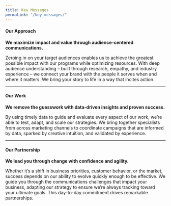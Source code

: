 ```yaml
---
title: Key Messages
permalink: "/key-messages/"
---
```


#### **Our Approach**

**We maximize impact and value through audience-centered communications.**

Zeroing in on your target audiences enables us to achieve the greatest possible impact with our programs while optimizing resources. With deep audience understanding – built through research, empathy, and industry experience – we connect your brand with the people it serves when and where it matters. We bring your story to life in a way that incites action.

---

#### **Our Work**

**We remove the guesswork with data-driven insights and proven success.**

By using timely data to guide and evaluate every aspect of our work, we’re able to test, adapt, and scale our strategies. We bring together specialists from across marketing channels to coordinate campaigns that are informed by data, sparked by creative intuition, and validated by experience.

---

#### **Our Partnership**

**We lead you through change with confidence and agility.**

Whether it’s a shift in business priorities, customer behavior, or the market, success depends on our ability to evolve quickly enough to be effective. We guide you through the communications challenges that impact your business, adapting our strategy to ensure we’re always tracking toward your ultimate goals. This day-to-day commitment drives remarkable partnerships.
